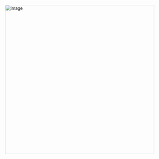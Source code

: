 <img width="492" alt="image" src="https://github.com/user-attachments/assets/a4e9fcb6-7eb3-4400-87d4-fd61e141e5df">
